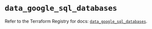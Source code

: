 # `data_google_sql_databases`

Refer to the Terraform Registry for docs: [`data_google_sql_databases`](https://registry.terraform.io/providers/hashicorp/google/6.28.0/docs/data-sources/sql_databases).
